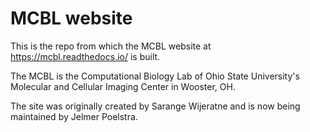 # MCBL website
This is the repo from which the MCBL website at https://mcbl.readthedocs.io/ is built.

The MCBL is the Computational Biology Lab of Ohio State University's Molecular and Cellular Imaging Center in Wooster, OH.

The site was originally created by Sarange Wijeratne and is now being maintained by Jelmer Poelstra.
